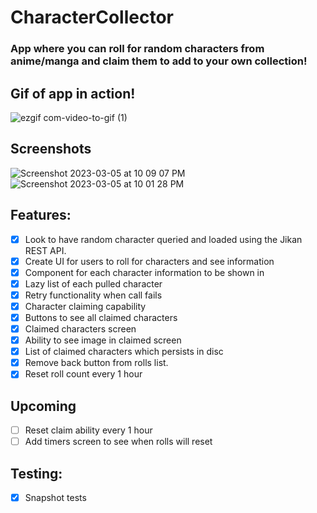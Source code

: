 # CharacterCollector

### App where you can roll for random characters from anime/manga and claim them to add to your own collection!

## Gif of app in action!
![ezgif com-video-to-gif (1)](https://user-images.githubusercontent.com/14980137/223320106-06d1a7fe-47c7-4999-9c00-8bbc45ea9abf.gif)

## Screenshots
![Screenshot 2023-03-05 at 10 09 07 PM](https://user-images.githubusercontent.com/14980137/223303858-785f482f-ef93-4e3a-8a5e-279c5953adf9.png)
![Screenshot 2023-03-05 at 10 01 28 PM](https://user-images.githubusercontent.com/14980137/223320277-962bfd1f-449c-4593-ac5a-64fbc2ced10a.png)

## Features: 
- [x] Look to have random character queried and loaded using the Jikan REST API.
- [x] Create UI for users to roll for characters and see information
- [x] Component for each character information to be shown in
- [x] Lazy list of each pulled character
- [x] Retry functionality when call fails
- [x] Character claiming capability
- [x] Buttons to see all claimed characters
- [x] Claimed characters screen
- [x] Ability to see image in claimed screen
- [x] List of claimed characters which persists in disc
- [x] Remove back button from rolls list.
- [x] Reset roll count every 1 hour

## Upcoming
- [ ] Reset claim ability every 1 hour
- [ ] Add timers screen to see when rolls will reset

## Testing:
- [x] Snapshot tests
